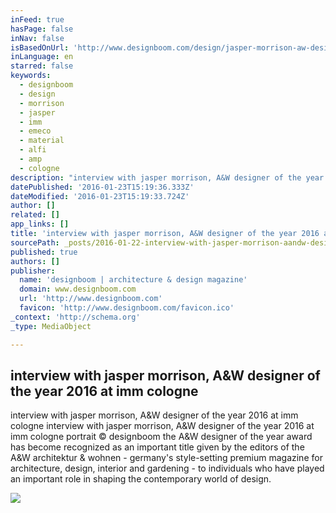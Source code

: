 ```yaml
---
inFeed: true
hasPage: false
inNav: false
isBasedOnUrl: 'http://www.designboom.com/design/jasper-morrison-aw-designer-of-the-year-imm-cologne-01-21-2016/'
inLanguage: en
starred: false
keywords:
  - designboom
  - design
  - morrison
  - jasper
  - imm
  - emeco
  - material
  - alfi
  - amp
  - cologne
description: "interview with jasper morrison, A&W designer of the year 2016 at imm cologne interview with jasper morrison, A&W designer of the year 2016 at imm cologne portrait © designboom the A&W designer of the year award has become recognized as an important title given by the editors of the A&W architektur & wohnen - germany's style-setting premium magazine for architecture, design, interior and gardening - to individuals who have played an important role in shaping the contemporary world of design."
datePublished: '2016-01-23T15:19:36.333Z'
dateModified: '2016-01-23T15:19:33.724Z'
author: []
related: []
app_links: []
title: 'interview with jasper morrison, A&W designer of the year 2016 at imm cologne'
sourcePath: _posts/2016-01-22-interview-with-jasper-morrison-aandw-designer-of-the-year-201.md
published: true
authors: []
publisher:
  name: 'designboom | architecture & design magazine'
  domain: www.designboom.com
  url: 'http://www.designboom.com'
  favicon: 'http://www.designboom.com/favicon.ico'
_context: 'http://schema.org'
_type: MediaObject

---
```

<article style=""><h1>interview with jasper morrison, A&amp;W designer of the year 2016 at imm cologne</h1><p>interview with jasper morrison, A&amp;W designer of the year 2016 at imm cologne interview with jasper morrison, A&amp;W designer of the year 2016 at imm cologne portrait © designboom the A&amp;W designer of the year award has become recognized as an important title given by the editors of the A&amp;W architektur &amp; wohnen - germany's style-setting premium magazine for architecture, design, interior and gardening - to individuals who have played an important role in shaping the contemporary world of design.</p><img src="https://s3-us-west-2.amazonaws.com/the-grid-img/p/b585fe91284066cb107b0df3c6ae0b9c53aa4c8d.jpg" /></article>